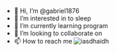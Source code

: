 - 👋 Hi, I’m @gabriel1876
- 👀 I’m interested in to sleep
- 🌱 I’m currently learning program
- 💞️ I’m looking to collaborate on 
- 📫 How to reach me ![iasdhaidh](https://encrypted-tbn0.gstatic.com/images?q=tbn:ANd9GcQL--3RLnBJJFN8UBMnLEW0XjyV3ypGuu4XfL_1b7yI1kcqvQD7kciGr0am1oY8hHAXZ6c&usqp=CAU)

<!---
gabriel1876/gabriel1876 is a ✨ special ✨ repository because its `README.md` (this file) appears on your GitHub profile.
You can click the Preview link to take a look at your changes.
--->
